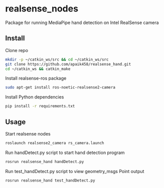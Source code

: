 # realsense_nodes
Package for running MediaPipe hand detection on Intel RealSense camera

## Install
Clone repo
```bash
mkdir -p ~/catkin_ws/src && cd ~/catkin_ws/src
git clone https://github.com/apaik458/realsense_hand.git
cd ~/catkin_ws && catkin_make
```
Install realsense-ros package
```bash
sudo apt-get install ros-noetic-realsense2-camera
```
Install Python dependencies
```bash
pip install -r requirements.txt
```

## Usage
Start realsense nodes
```bash
roslaunch realsense2_camera rs_camera.launch
```
Run handDetect.py script to start hand detection program
```bash
rosrun realsense_hand handDetect.py
```

Run test_handDetect.py script to view geometry_msgs Point output
```bash
rosrun realsense_hand test_handDetect.py
```
